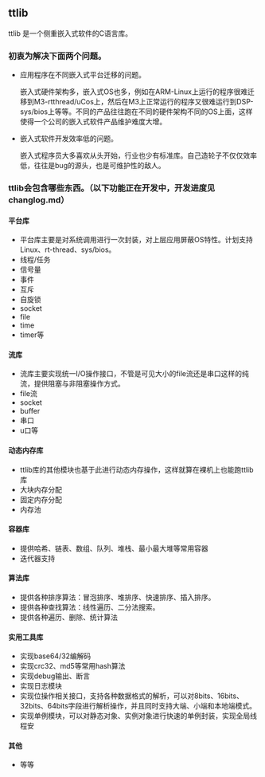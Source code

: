 ## ttlib
ttlib 是一个侧重嵌入式软件的C语言库。

### 初衷为解决下面两个问题。

- 应用程序在不同嵌入式平台迁移的问题。
  
  嵌入式硬件架构多，嵌入式OS也多，例如在ARM-Linux上运行的程序很难迁移到M3-rtthread/uCos上，然后在M3上正常运行的程序又很难运行到DSP-sys/bios上等等。不同的产品往往跑在不同的硬件架构不同的OS上面，这样使得一个公司的嵌入式软件产品维护难度大增。

- 嵌入式软件开发效率低的问题。
  
  嵌入式程序员大多喜欢从头开始，行业也少有标准库。自己造轮子不仅仅效率低，往往是bug的源头，也是可维护性的敌人。
  
  
### ttlib会包含哪些东西。（以下功能正在开发中，开发进度见changlog.md）

#### 平台库
- 平台库主要是对系统调用进行一次封装，对上层应用屏蔽OS特性。计划支持Linux、rt-thread、sys/bios。
- 线程/任务
- 信号量
- 事件
- 互斥
- 自旋锁
- socket
- file
- time
- timer等
  
#### 流库
- 流库主要实现统一I/O操作接口，不管是可见大小的file流还是串口这样的纯流，提供阻塞与非阻塞操作方式。
- file流
- socket
- buffer
- 串口
- u口等
  
#### 动态内存库
- ttlib库的其他模块也基于此进行动态内存操作，这样就算在裸机上也能跑ttlib库
- 大块内存分配
- 固定内存分配
- 内存池
  
#### 容器库
- 提供哈希、链表、数组、队列、堆栈、最小最大堆等常用容器
- 迭代器支持

#### 算法库
- 提供各种排序算法：冒泡排序、堆排序、快速排序、插入排序。
- 提供各种查找算法：线性遍历、二分法搜索。
- 提供各种遍历、删除、统计算法
  
#### 实用工具库
- 实现base64/32编解码
- 实现crc32、md5等常用hash算法
- 实现debug输出、断言
- 实现日志模块
- 实现位操作相关接口，支持各种数据格式的解析，可以对8bits、16bits、32bits、64bits字段进行解析操作，并且同时支持大端、小端和本地端模式。
- 实现单例模块，可以对静态对象、实例对象进行快速的单例封装，实现全局线程安

#### 其他
- 等等